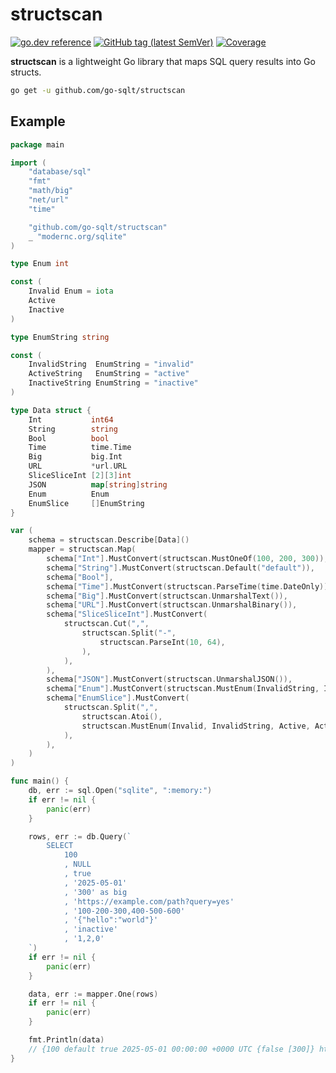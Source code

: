# structscan

[![go.dev reference](https://img.shields.io/badge/go.dev-reference-007d9c?logo=go&logoColor=white)](https://pkg.go.dev/github.com/go-sqlt/structscan)
[![GitHub tag (latest SemVer)](https://img.shields.io/github/tag/go-sqlt/structscan.svg?style=social)](https://github.com/go-sqlt/structscan/tags)
[![Coverage](https://img.shields.io/badge/Coverage-76.6%25-brightgreen)](https://github.com/go-sqlt/structscan/actions)

**structscan** is a lightweight Go library that maps SQL query results into Go structs.

```sh
go get -u github.com/go-sqlt/structscan
```

## Example

```go
package main

import (
	"database/sql"
	"fmt"
	"math/big"
	"net/url"
	"time"

	"github.com/go-sqlt/structscan"
	_ "modernc.org/sqlite"
)

type Enum int

const (
	Invalid Enum = iota
	Active
	Inactive
)

type EnumString string

const (
	InvalidString  EnumString = "invalid"
	ActiveString   EnumString = "active"
	InactiveString EnumString = "inactive"
)

type Data struct {
	Int           int64
	String        string
	Bool          bool
	Time          time.Time
	Big           big.Int
	URL           *url.URL
	SliceSliceInt [2][3]int
	JSON          map[string]string
	Enum          Enum
	EnumSlice     []EnumString
}

var (
	schema = structscan.Describe[Data]()
	mapper = structscan.Map(
		schema["Int"].MustConvert(structscan.MustOneOf(100, 200, 300)),
		schema["String"].MustConvert(structscan.Default("default")),
		schema["Bool"],
		schema["Time"].MustConvert(structscan.ParseTime(time.DateOnly)),
		schema["Big"].MustConvert(structscan.UnmarshalText()),
		schema["URL"].MustConvert(structscan.UnmarshalBinary()),
		schema["SliceSliceInt"].MustConvert(
			structscan.Cut(",",
				structscan.Split("-",
					structscan.ParseInt(10, 64),
				),
			),
		),
		schema["JSON"].MustConvert(structscan.UnmarshalJSON()),
		schema["Enum"].MustConvert(structscan.MustEnum(InvalidString, Invalid, ActiveString, Active, InactiveString, Inactive)),
		schema["EnumSlice"].MustConvert(
			structscan.Split(",",
				structscan.Atoi(),
				structscan.MustEnum(Invalid, InvalidString, Active, ActiveString, Inactive, InactiveString),
			),
		),
	)
)

func main() {
	db, err := sql.Open("sqlite", ":memory:")
	if err != nil {
		panic(err)
	}

	rows, err := db.Query(`
		SELECT
			100
			, NULL
			, true
			, '2025-05-01'
			, '300' as big
			, 'https://example.com/path?query=yes'
			, '100-200-300,400-500-600'
			, '{"hello":"world"}'
			, 'inactive'
			, '1,2,0'
	`)
	if err != nil {
		panic(err)
	}

	data, err := mapper.One(rows)
	if err != nil {
		panic(err)
	}

	fmt.Println(data)
	// {100 default true 2025-05-01 00:00:00 +0000 UTC {false [300]} https://example.com/path?query=yes [[100 200 300] [400 500 600]] map[hello:world] 2 [active inactive invalid]}
}
```
